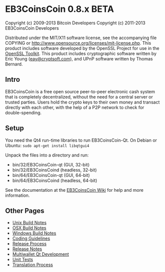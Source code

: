 EB3CoinsCoin 0.8.x BETA
====================

Copyright (c) 2009-2013 Bitcoin Developers
Copyright (c) 2011-2013 EB3CoinsCoin Developers

Distributed under the MIT/X11 software license, see the accompanying
file COPYING or http://www.opensource.org/licenses/mit-license.php.
This product includes software developed by the OpenSSL Project for use in the [OpenSSL Toolkit](http://www.openssl.org/). This product includes
cryptographic software written by Eric Young ([eay@cryptsoft.com](mailto:eay@cryptsoft.com)), and UPnP software written by Thomas Bernard.


Intro
---------------------
EB3CoinsCoin is a free open source peer-to-peer electronic cash system that is
completely decentralized, without the need for a central server or trusted
parties.  Users hold the crypto keys to their own money and transact directly
with each other, with the help of a P2P network to check for double-spending.


Setup
---------------------
You need the Qt4 run-time libraries to run EB3CoinsCoin-Qt. On Debian or Ubuntu:
	`sudo apt-get install libqtgui4`

Unpack the files into a directory and run:

- bin/32/EB3CoinsCoin-qt (GUI, 32-bit)
- bin/32/EB3CoinsCoind (headless, 32-bit)
- bin/64/EB3CoinsCoin-qt (GUI, 64-bit)
- bin/64/EB3CoinsCoind (headless, 64-bit)

See the documentation at the [EB3CoinsCoin Wiki](http://EB3CoinsCoin.info)
for help and more information.


Other Pages
---------------------
- [Unix Build Notes](build-unix.md)
- [OSX Build Notes](build-osx.md)
- [Windows Build Notes](build-msw.md)
- [Coding Guidelines](coding.md)
- [Release Process](release-process.md)
- [Release Notes](release-notes.md)
- [Multiwallet Qt Development](multiwallet-qt.md)
- [Unit Tests](unit-tests.md)
- [Translation Process](translation_process.md)
